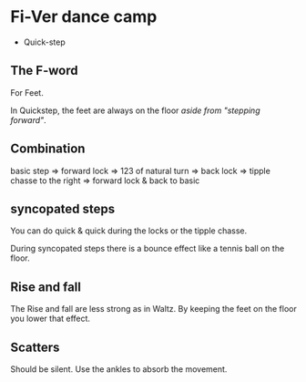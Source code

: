 # Fi-Ver dance camp

* Quick-step

## The F-word

For Feet.

In Quickstep, the feet are always on the floor *aside from "stepping forward"*.

## Combination

basic step 	&rArr; forward lock 	&rArr; 123 of natural turn 	&rArr; back lock 	&rArr; tipple chasse to the right 	&rArr; forward lock & back to basic

## syncopated steps

You can do quick & quick during the locks or the tipple chasse.

During syncopated steps there is a bounce effect like a tennis ball on the floor.

## Rise and fall

The Rise and fall are less strong as in Waltz. By keeping the feet on the floor you lower that effect.

## Scatters

Should be silent. Use the ankles to absorb the movement.

